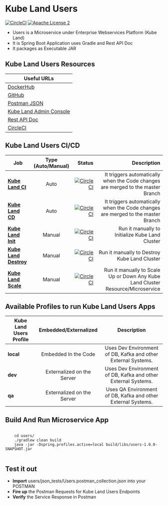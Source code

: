 Kube Land Users
===================================

[![CircleCI](https://circleci.com/gh/navikco/kube.svg?style=svg)](https://circleci.com/gh/navikco/kube)
[![Apache License 2](https://img.shields.io/badge/license-ASF2-blue.svg)](https://www.apache.org/licenses/LICENSE-2.0.txt)


- Users is a Microservice under Enterprise Webservices Platform (Kube Land)
- It is Spring Boot Application uses Gradle and Rest API Doc
- It packages as Executable JAR


## Kube Land Users Resources


| **Useful URLs**	|
| ------------- |
| [DockerHub](https://hub.docker.com/repository/docker/navikco/users/ "Official DockerHub Artifactory for Kube Land Users")      	|
| [GitHub](https://github.com/navikco/kube/tree/master/apps/users "Official Git Repo for Kube Land Users")      	|
| [Postman JSON](https://github.com/navikco/kube/tree/master/apps/users/browse/json_tests "Postman JSON for Kube Land Users")      	|
| [Kube Land Admin Console](http://localhost:8761/admin/wallboard "Kube Land Admin Console")      	|
| [Rest API Doc](http://localhost:8761/kube/users/info/index.html "Kube Land Users Rest API Doc - Local Environment")      	|
| [CircleCI](https://circleci.com/gh/navikco/kube "Kube Land - CI/CD")      	|


## Kube Land Users CI/CD


| Job        | Type (Auto/Manual)	| Status  |Description  |
| ------------- |:-------------:| -----:|-----:|
| [**Kube Land CI**](https://circleci.com/gh/navikco/kube "Kube Land CI Job")      | Auto | [![CircleCI](https://circleci.com/gh/navikco/kube.svg?style=svg)](https://circleci.com/gh/navikco/kube)	| It triggers automatically when the Code changes are merged to the master Branch	|
| [**Kube Land CD**](https://circleci.com/gh/navikco/kube "Kube Land CD Job")      | Auto | [![CircleCI](https://circleci.com/gh/navikco/kube.svg?style=svg)](https://circleci.com/gh/navikco/kube)	| It triggers automatically when the Code changes are merged to the master Branch	|
| [**Kube Land Init**](https://circleci.com/gh/navikco/kube "Kube Land Init Job")      | Manual | [![CircleCI](https://circleci.com/gh/navikco/kube.svg?style=svg)](https://circleci.com/gh/navikco/kube)	| Run it manually to Initialize Kube Land Cluster |
| [**Kube Land Destroy**](https://circleci.com/gh/navikco/kube "Kube Land Destroy Job")      | Manual | [![CircleCI](https://circleci.com/gh/navikco/kube.svg?style=svg)](https://circleci.com/gh/navikco/kube)	| Run it manually to Destroy Kube Land Cluster |
| [**Kube Land Scale**](https://circleci.com/gh/navikco/kube "Kube Land Scale Job")      | Manual | [![CircleCI](https://circleci.com/gh/navikco/kube.svg?style=svg)](https://circleci.com/gh/navikco/kube)	| Run it manually to Scale Up or Down Any Kube Land Cluster Resource/Microservice |


## Available Profiles to run Kube Land Users Apps


| Kube Land Users Profile        | Embedded/Externalized           | Description           |
| ------------- |:-------------:|:-------------:|
| **local**      | Embedded In the Code    | Uses Dev Environment of DB, Kafka and other External Systems. |
| **dev**      | Externalized on the Server    | Uses Dev Environment of DB, Kafka and other External Systems. |
| **qa**      | Externalized on the Server    | Uses QA Environment of DB, Kafka and other External Systems. |



## Build And Run Microservice App

```shell

	cd users/
	./gradlew clean build
	java -jar -Dspring.profiles.active=local build/libs/users-1.0.0-SNAPSHOT.jar


``` 


## Test it out 

* **Import** users/json_tests/Users.postman_collection.json into your POSTMAN
* **Fire up** the Postman Requests for Kube Land Users Endpoints 
* **Verify** the Service Response in Postman



